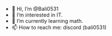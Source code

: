 - 👋 Hi, I’m @Bali0531
- 👀 I’m interested in IT.
- 🌱 I’m currently learning math.
- 📫 How to reach me: discord (bali0531)

<!---
Bali0531/Bali0531 is a ✨ special ✨ repository because its `README.md` (this file) appears on your GitHub profile.
You can click the Preview link to take a look at your changes.
--->
